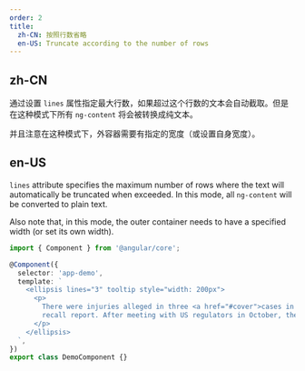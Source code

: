 ```yaml
---
order: 2
title:
  zh-CN: 按照行数省略
  en-US: Truncate according to the number of rows
---
```


## zh-CN

通过设置 `lines` 属性指定最大行数，如果超过这个行数的文本会自动截取。但是在这种模式下所有 `ng-content` 将会被转换成纯文本。

并且注意在这种模式下，外容器需要有指定的宽度（或设置自身宽度）。

## en-US

`lines` attribute specifies the maximum number of rows where the text will automatically be truncated when exceeded. In this mode, all `ng-content` will be converted to plain text.

Also note that, in this mode, the outer container needs to have a specified width (or set its own width).

```ts
import { Component } from '@angular/core';

@Component({
  selector: 'app-demo',
  template: `
    <ellipsis lines="3" tooltip style="width: 200px">
      <p>
        There were injuries alleged in three <a href="#cover">cases in 2015</a>, and a fourth incident in September, according to the safety
        recall report. After meeting with US regulators in October, the firm decided to issue a voluntary recall.
      </p>
    </ellipsis>
  `,
})
export class DemoComponent {}
```
